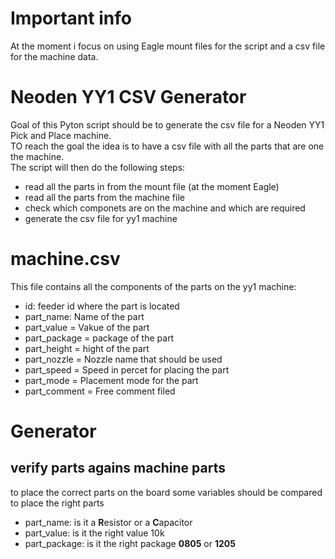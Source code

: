 # Important info  
At the moment i focus on using Eagle mount files for the script and a csv file for the machine data.

# Neoden YY1 CSV Generator  
Goal of this Pyton script should be to generate the csv file for a Neoden YY1 Pick and Place machine.  
TO reach the goal the idea is to have a csv file with all the parts that are one the machine.  
The script will then do the following steps:  
- read all the parts in from the mount file (at the moment Eagle)  
- read all the parts from the machine file  
- check which componets are on the machine and which are required  
- generate the csv file for yy1 machine  

# machine.csv  
This file contains all the components of the parts on the yy1 machine:  
- id: feeder id where the part is located  
- part_name: Name of the part  
- part_value = Vakue of the part  
- part_package = package of the part  
- part_height = hight of the part  
- part_nozzle = Nozzle name that should be used  
- part_speed = Speed in percet for placing the part  
- part_mode = Placement mode for the part  
- part_comment = Free comment filed

# Generator  
## verify parts agains machine parts  
to place the correct parts on the board some variables should be compared to place the right parts  
- part_name: is it a **R**esistor or a **C**apacitor  
- part_value: is it the right value 10k  
- part_package: is it the right package **0805** or **1205**